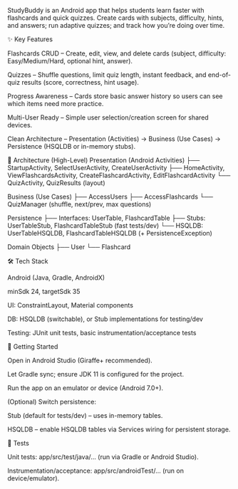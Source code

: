 StudyBuddy is an Android app that helps students learn faster with flashcards and quick quizzes. Create cards with subjects, difficulty, hints, and answers; run adaptive quizzes; and track how you’re doing over time.

✨ Key Features

Flashcards CRUD – Create, edit, view, and delete cards (subject, difficulty: Easy/Medium/Hard, optional hint, answer).

Quizzes – Shuffle questions, limit quiz length, instant feedback, and end-of-quiz results (score, correctness, hint usage).

Progress Awareness – Cards store basic answer history so users can see which items need more practice.

Multi-User Ready – Simple user selection/creation screen for shared devices.

Clean Architecture – Presentation (Activities) → Business (Use Cases) → Persistence (HSQLDB or in-memory stubs).

🧱 Architecture (High-Level)
Presentation (Android Activities)
  ├── StartupActivity, SelectUserActivity, CreateUserActivity
  ├── HomeActivity, ViewFlashcardsActivity, CreateFlashcardActivity, EditFlashcardActivity
  └── QuizActivity, QuizResults (layout)

Business (Use Cases)
  ├── AccessUsers
  ├── AccessFlashcards
  └── QuizManager (shuffle, next/prev, max questions)

Persistence
  ├── Interfaces: UserTable, FlashcardTable
  ├── Stubs: UserTableStub, FlashcardTableStub (fast tests/dev)
  └── HSQLDB: UserTableHSQLDB, FlashcardTableHSQLDB (+ PersistenceException)

Domain Objects
  ├── User
  └── Flashcard

🛠️ Tech Stack

Android (Java, Gradle, AndroidX)

minSdk 24, targetSdk 35

UI: ConstraintLayout, Material components

DB: HSQLDB (switchable), or Stub implementations for testing/dev

Testing: JUnit unit tests, basic instrumentation/acceptance tests

🚀 Getting Started

Open in Android Studio (Giraffe+ recommended).

Let Gradle sync; ensure JDK 11 is configured for the project.

Run the app on an emulator or device (Android 7.0+).

(Optional) Switch persistence:

Stub (default for tests/dev) – uses in-memory tables.

HSQLDB – enable HSQLDB tables via Services wiring for persistent storage.

🧪 Tests

Unit tests: app/src/test/java/... (run via Gradle or Android Studio).

Instrumentation/acceptance: app/src/androidTest/... (run on device/emulator).
